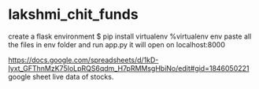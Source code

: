 # lakshmi_chit_funds
create a flask environment 
$ pip install virtualenv
%virtualenv env
paste all the files in env folder and run app.py
it will open on localhost:8000

https://docs.google.com/spreadsheets/d/1kD-Iyxt_GFThnMzK75IoLpRQS6qdm_H7pRMMsgHbiNo/edit#gid=1846050221 google sheet live data of stocks.
